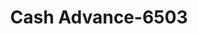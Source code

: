 ---
f_zip-code: 54601
f_state-code: WI
title: Cash Advance-6503
f_phone: 608-788-5354
f_city-only: La Crosse
f_address: 4341 Mormon Coulee Road La Crosse
f_location-unique-id: '6503'
slug: cash-advance-6503
updated-on: '2024-05-30T13:46:58.046Z'
created-on: '2024-05-30T13:36:59.803Z'
published-on: '2024-05-30T13:54:32.469Z'
f_city-state: cms/city/la-crosse-wi.md
f_company: cms/company/cash-advance.md
f_state: cms/state/wisconsin.md
layout: '[payday-loan].html'
tags: payday-loan
---